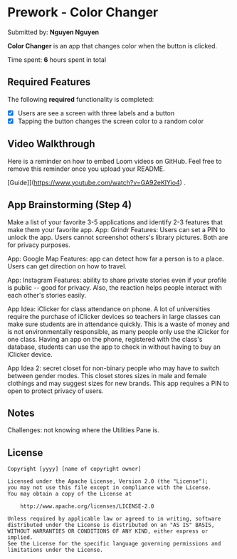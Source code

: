 # Prework - Color Changer

Submitted by: **Nguyen Nguyen**

**Color Changer** is an app that changes color when the button is clicked.

Time spent: **6** hours spent in total

## Required Features

The following **required** functionality is completed:

- [x] Users are see a screen with three labels and a button
- [x] Tapping the button changes the screen color to a random color
 
## Video Walkthrough

Here is a reminder on how to embed Loom videos on GitHub. Feel free to remove this reminder once you upload your README. 

[Guide]](https://www.youtube.com/watch?v=GA92eKlYio4) .

## App Brainstorming (Step 4)

Make a list of your favorite 3-5 applications and identify 2-3 features that make them your favorite app. 
App: Grindr
Features: Users can set a PIN to unlock the app. Users cannot screenshot others's library pictures. Both are for privacy purposes.

App: Google Map
Features: app can detect how far a person is to a place. Users can get direction on how to travel.

App: Instagram
Features: ability to share private stories even if your profile is public -- good for privacy. Also, the reaction helps people interact with each other's stories easily.


App Idea: iClicker for class attendance on phone. A lot of universities require the purchase of iClicker devices so teachers in large classes can make sure students are in attendance quickly.
This is a waste of money and is not environmentally responsible, as many people only use the iClicker for one class.
Having an app on the phone, registered with the class's database, students can use the app to check in without having to buy an iClicker device.

App Idea 2: secret closet for non-binary people who may have to switch between gender modes. This closet stores sizes in male and female clothings and may suggest sizes for new brands. This app requires a PIN to open to protect privacy of users.


## Notes

Challenges: not knowing where the Utilities Pane is. 

## License

    Copyright [yyyy] [name of copyright owner]

    Licensed under the Apache License, Version 2.0 (the "License");
    you may not use this file except in compliance with the License.
    You may obtain a copy of the License at

        http://www.apache.org/licenses/LICENSE-2.0

    Unless required by applicable law or agreed to in writing, software
    distributed under the License is distributed on an "AS IS" BASIS,
    WITHOUT WARRANTIES OR CONDITIONS OF ANY KIND, either express or implied.
    See the License for the specific language governing permissions and
    limitations under the License.
